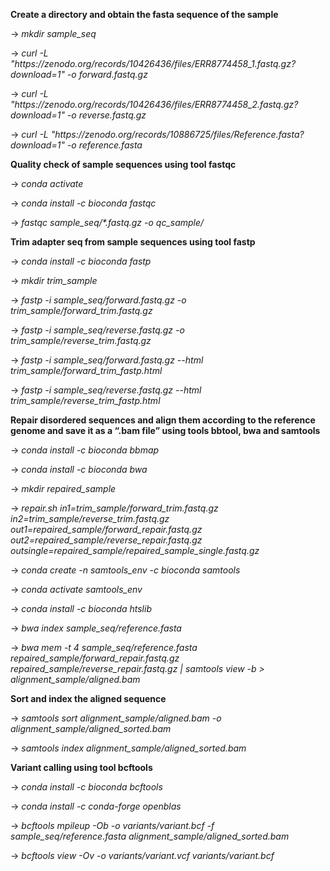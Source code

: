 <!--StartFragment-->

**Create a directory and obtain the fasta sequence of the sample**

-> *mkdir sample\_seq*

-> *curl -L "https\://zenodo.org/records/10426436/files/ERR8774458\_1.fastq.gz?download=1" -o forward.fastq.gz*

-> *curl -L "https\://zenodo.org/records/10426436/files/ERR8774458\_2.fastq.gz?download=1" -o reverse.fastq.gz*

-> *curl -L "https\://zenodo.org/records/10886725/files/Reference.fasta?download=1" -o reference.fasta*

**Quality check of sample sequences using tool fastqc**

-> _conda activate_

-> _conda install -c bioconda fastqc_

-> _fastqc sample\_seq/\*.fastq.gz -o qc\_sample/_

**Trim adapter seq from sample sequences using tool fastp**

-> _conda install -c bioconda fastp_

-> _mkdir trim\_sample_

-> _fastp -i sample\_seq/forward.fastq.gz -o trim\_sample/forward\_trim.fastq.gz_

-> _fastp -i sample\_seq/reverse.fastq.gz -o trim\_sample/reverse\_trim.fastq.gz_

-> _fastp -i sample\_seq/forward.fastq.gz --html trim\_sample/forward\_trim\_fastp.html_

-> _fastp -i sample\_seq/reverse.fastq.gz --html trim\_sample/reverse\_trim\_fastp.html_

**Repair disordered sequences and align them according to the reference genome and save it as a “.bam file” using tools bbtool, bwa and samtools**

-> _conda install -c bioconda bbmap_

-> _conda install -c bioconda bwa_

-> _mkdir repaired\_sample_

-> _repair.sh in1=trim\_sample/forward\_trim.fastq.gz in2=trim\_sample/reverse\_trim.fastq.gz out1=repaired\_sample/forward\_repair.fastq.gz out2=repaired\_sample/reverse\_repair.fastq.gz outsingle=repaired\_sample/repaired\_sample\_single.fastq.gz_

-> _conda create -n samtools\_env -c bioconda samtools_

-> _conda activate samtools\_env_

-> _conda install -c bioconda htslib_

-> _bwa index sample\_seq/reference.fasta_

-> _bwa mem -t 4 sample\_seq/reference.fasta repaired\_sample/forward\_repair.fastq.gz repaired\_sample/reverse\_repair.fastq.gz | samtools view -b > alignment\_sample/aligned.bam_

**Sort and index the aligned sequence**

-> _samtools sort alignment\_sample/aligned.bam -o alignment\_sample/aligned\_sorted.bam_

-> _samtools index alignment\_sample/aligned\_sorted.bam_

**Variant calling using tool bcftools**

-> _conda install -c bioconda bcftools_

-> _conda install -c conda-forge openblas_

-> _bcftools mpileup -Ob -o variants/variant.bcf -f sample\_seq/reference.fasta alignment\_sample/aligned\_sorted.bam_

-> _bcftools view -Ov -o variants/variant.vcf variants/variant.bcf_


<!--EndFragment-->
